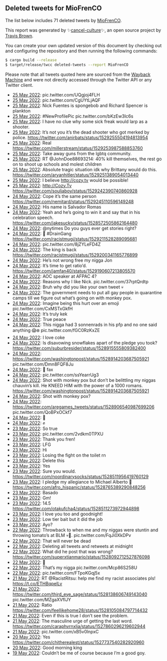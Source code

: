 ## Deleted tweets for MioFrenCO

The list below includes 71 deleted tweets by
[MioFrenCO](https://twitter.com/MioFrenCO).



This report was generated by ✨[cancel-culture](https://github.com/travisbrown/cancel-culture)✨,
an open source project by [Travis Brown](https://twitter.com/travisbrown).

You can create your own updated version of this document by checking out and configuring the
repository and then running the following commands:

```bash
$ cargo build --release
$ target/release/twcc deleted-tweets --report MioFrenCO
```

Please note that all tweets quoted here are sourced from the
[Wayback Machine](https://web.archive.org) and were not directly accessed through the Twitter API or
any Twitter client.

* [25 May 2022](https://web.archive.org/web/20220525112529/https://twitter.com/MioFrenCO/status/1529366402133594112): pic.twitter.com/UQgjoj4FLH <!--1529366402133594112-->
* [25 May 2022](https://web.archive.org/web/20220525110721/https://twitter.com/MioFrenCO/status/1529365399665627137): pic.twitter.com/CgUYtLjAQF <!--1529365399665627137-->
* [25 May 2022](https://web.archive.org/web/20220525065403/https://twitter.com/MioFrenCO/status/1529319998237421568): Nick Fuentes is spongebob and Richard Spencer is plankton <!--1529319998237421568-->
* [25 May 2022](https://web.archive.org/web/20220525014052/https://twitter.com/MioFrenCO/status/1529276083165593602): #NewProfilePic  pic.twitter.com/bKzEw3Ic6s <!--1529276083165593602-->
* [25 May 2022](https://web.archive.org/web/20220525002354/https://twitter.com/MioFrenCO/status/1529256668323893248): I have no clue why some sick freak would larp as a shooter. <!--1529256668323893248-->
* [25 May 2022](https://web.archive.org/web/20220525001917/https://twitter.com/MioFrenCO/status/1529255639352061953): It’s not you it’s the dead shooter who got merked by police. https://twitter.com/anirbats/status/1529255504194813954 <!--1529255639352061953-->
* [25 May 2022](https://web.archive.org/web/20220525001500/https://twitter.com/MioFrenCO/status/1529254550720364544): Real https://twitter.com/millerstream/status/1529253987588853760 <!--1529254550720364544-->
* [25 May 2022](https://web.archive.org/web/20220525001245/https://twitter.com/MioFrenCO/status/1529253867623534594): Take away guns from the lgbtq community. <!--1529253867623534594-->
* [25 May 2022](https://web.archive.org/web/20220525001116/https://twitter.com/MioFrenCO/status/1529253732571140097): RT @JohnDoe88693214: 40% kill themselves, the rest go on to shoot up schools and molest children <!--1529253732571140097-->
* [25 May 2022](https://web.archive.org/web/20220525000645/https://twitter.com/MioFrenCO/status/1529252201377456129): Absolute tragic situation idk why Brittany would do this. https://twitter.com/aryanhitler/status/1529251389054013440 <!--1529252201377456129-->
* [25 May 2022](https://web.archive.org/web/20220525000247/https://twitter.com/MioFrenCO/status/1529251469202956291): I believe  http://cozy.tv  would be possible! <!--1529251469202956291-->
* [25 May 2022](https://web.archive.org/web/20220525000206/https://twitter.com/MioFrenCO/status/1529251377616244738): http://Cozy.Tv  https://twitter.com/souljaboy/status/1529242390740860928 <!--1529251377616244738-->
* [24 May 2022](https://web.archive.org/web/20220524234307/https://twitter.com/MioFrenCO/status/1529246603676114944): Cope it’s the same person https://twitter.com/nemitard/status/1529245110596149248 <!--1529246603676114944-->
* [24 May 2022](https://web.archive.org/web/20220524234204/https://twitter.com/MioFrenCO/status/1529246319285510145): His name is Salvador Romas <!--1529246319285510145-->
* [24 May 2022](https://web.archive.org/web/20220524220729/https://twitter.com/MioFrenCO/status/1529222402109997056): Yeah and he’s going to win it and say that in his celebration speech. https://twitter.com/jakesucky/status/1528572505862164480 <!--1529222402109997056-->
* [24 May 2022](https://web.archive.org/web/20220524214440/https://twitter.com/MioFrenCO/status/1529216839452344320): @nytimes Do you guys ever get stories right? <!--1529216839452344320-->
* [24 May 2022](https://web.archive.org/web/20220524212525/https://twitter.com/MioFrenCO/status/1529211663836229633): 🥛 #DrainGang  https://twitter.com/racistmugi/status/1529211528289095681 <!--1529211663836229633-->
* [24 May 2022](https://web.archive.org/web/20220524204109/https://twitter.com/MioFrenCO/status/1529200766841495552): pic.twitter.com/8jZYLeFD4Z <!--1529200766841495552-->
* [24 May 2022](https://web.archive.org/web/20220524204008/https://twitter.com/MioFrenCO/status/1529200554831974400): The king is back https://twitter.com/racistmugi/status/1529200341165776899 <!--1529200554831974400-->
* [24 May 2022](https://web.archive.org/web/20220524203030/https://twitter.com/MioFrenCO/status/1529197979470536704): He’s not wrong free my nigga Jon <!--1529197979470536704-->
* [24 May 2022](https://web.archive.org/web/20220524201652/https://twitter.com/MioFrenCO/status/1529194694814715905): It’s time to get ratio’d. https://twitter.com/jamfan40/status/1529190607213805570 <!--1529194694814715905-->
* [24 May 2022](https://web.archive.org/web/20220524101321/https://twitter.com/MioFrenCO/status/1529042655719706624): AOC speaker at AFPAC 4? <!--1529042655719706624-->
* [24 May 2022](https://web.archive.org/web/20220524091321/https://twitter.com/MioFrenCO/status/1529027559220031488): Reasons why I like Nick. pic.twitter.com/37rptQrdtp <!--1529027559220031488-->
* [24 May 2022](https://web.archive.org/web/20220524070312/https://twitter.com/MioFrenCO/status/1528994803635130370): Bruh why did you like your own tweet 💀 <!--1528994803635130370-->
* [24 May 2022](https://web.archive.org/web/20220524031913/https://twitter.com/MioFrenCO/status/1528938444373762048): The government needs to put all gay people in quarantine camps till we figure out what’s going on with monkey pox. <!--1528938444373762048-->
* [24 May 2022](https://web.archive.org/web/20220524022052/https://twitter.com/MioFrenCO/status/1528922966536380417): Imagine being this hurt over an emoji pic.twitter.com/CxMSTxGkfH <!--1528922966536380417-->
* [24 May 2022](https://web.archive.org/web/20220524021245/https://twitter.com/MioFrenCO/status/1528921734899978241): It’s truly kek <!--1528921734899978241-->
* [24 May 2022](https://web.archive.org/web/20220524020924/https://twitter.com/MioFrenCO/status/1528920817517699072): True peace <!--1528920817517699072-->
* [24 May 2022](https://web.archive.org/web/20220524020715/https://twitter.com/MioFrenCO/status/1528920407188946944): This nigga had 3 sonnenrads in his pfp and no one said anything 😱❄️ pic.twitter.com/fGC0RzKxZE <!--1528920407188946944-->
* [24 May 2022](https://web.archive.org/web/20220524020043/https://twitter.com/MioFrenCO/status/1528918646826930176): I love coke <!--1528918646826930176-->
* [24 May 2022](https://web.archive.org/web/20220524015657/https://twitter.com/MioFrenCO/status/1528917729255731201): Is disavowing snowflakes apart of the pledge you took? https://twitter.com/suburbresider/status/1528915555809382400 <!--1528917729255731201-->
* [24 May 2022](https://web.archive.org/web/20220524015102/https://twitter.com/MioFrenCO/status/1528916424969928705): https://twitter.com/washingtonpost/status/1528914203687505921  pic.twitter.com/Dmn8FQF8Ju <!--1528916424969928705-->
* [24 May 2022](https://web.archive.org/web/20220524014946/https://twitter.com/MioFrenCO/status/1528916054591807489): 😤 fax <!--1528916054591807489-->
* [24 May 2022](https://web.archive.org/web/20220524014831/https://twitter.com/MioFrenCO/status/1528915703591477248): pic.twitter.com/ssYearrUg3 <!--1528915703591477248-->
* [24 May 2022](https://web.archive.org/web/20220524014600/https://twitter.com/MioFrenCO/status/1528914987346960384): Shot with monkey pox but don’t be belittling my niggas chauvin’s kill. He KNEED HIM with the power of a 1000 romans. https://twitter.com/washingtonpost/status/1528914203687505921 <!--1528914987346960384-->
* [24 May 2022](https://web.archive.org/web/20220524014439/https://twitter.com/MioFrenCO/status/1528914668047241218): Shot with monkey pox? <!--1528914668047241218-->
* [24 May 2022](https://web.archive.org/web/20220524013924/https://twitter.com/MioFrenCO/status/1528913343460818946): https://twitter.com/aregames_tweets/status/1528906540987699206  pic.twitter.com/QoBPxOCkf7 <!--1528913343460818946-->
* [24 May 2022](https://web.archive.org/web/20220524013313/https://twitter.com/MioFrenCO/status/1528911931595177985): 🤚 <!--1528911931595177985-->
* [24 May 2022](https://web.archive.org/web/20220524013144/https://twitter.com/MioFrenCO/status/1528911393994555392): ✊ <!--1528911393994555392-->
* [23 May 2022](https://web.archive.org/web/20220523233549/https://twitter.com/MioFrenCO/status/1528882247977390081): So true <!--1528882247977390081-->
* [23 May 2022](https://web.archive.org/web/20220523211216/https://twitter.com/MioFrenCO/status/1528846110030188549): pic.twitter.com/2vdkm0TPXU <!--1528846110030188549-->
* [23 May 2022](https://web.archive.org/web/20220523204623/https://twitter.com/MioFrenCO/status/1528839689741946881): Thank you fren! <!--1528839689741946881-->
* [23 May 2022](https://web.archive.org/web/20220523203620/https://twitter.com/MioFrenCO/status/1528837160429883393): LFG <!--1528837160429883393-->
* [23 May 2022](https://web.archive.org/web/20220523203300/https://twitter.com/MioFrenCO/status/1528836198348775424): Hi <!--1528836198348775424-->
* [23 May 2022](https://web.archive.org/web/20220523184749/https://twitter.com/MioFrenCO/status/1528809872426418176): Losing the fight on the toilet rn <!--1528809872426418176-->
* [23 May 2022](https://web.archive.org/web/20220523165734/https://twitter.com/MioFrenCO/status/1528782107874557952): Delete this <!--1528782107874557952-->
* [23 May 2022](https://web.archive.org/web/20220523165220/https://twitter.com/MioFrenCO/status/1528780680271888384): Yes <!--1528780680271888384-->
* [23 May 2022](https://web.archive.org/web/20220523164805/https://twitter.com/MioFrenCO/status/1528779597449404416): Sure you would. https://twitter.com/noordinarysocks/status/1528511956419760129 <!--1528779597449404416-->
* [23 May 2022](https://web.archive.org/web/20220523155525/https://twitter.com/MioFrenCO/status/1528766477549060097): I pledge my allegiance to Michael Alberto 🤚 https://twitter.com/afro_hispanic/status/1528765389290848256 <!--1528766477549060097-->
* [23 May 2022](https://web.archive.org/web/20220523142749/https://twitter.com/MioFrenCO/status/1528744461580349443): Basado <!--1528744461580349443-->
* [23 May 2022](https://web.archive.org/web/20220523141712/https://twitter.com/MioFrenCO/status/1528741569498603522): Gm! <!--1528741569498603522-->
* [23 May 2022](https://web.archive.org/web/20220523140852/https://twitter.com/MioFrenCO/status/1528739562025009152): 14.5 https://twitter.com/otakufcha4/status/1528511273972944898 <!--1528739562025009152-->
* [23 May 2022](https://web.archive.org/web/20220523062858/https://twitter.com/MioFrenCO/status/1528623835947454465): I love you too and goodnight! <!--1528623835947454465-->
* [23 May 2022](https://web.archive.org/web/20220523060938/https://twitter.com/MioFrenCO/status/1528618922492174337): Low tier bait but it did the job <!--1528618922492174337-->
* [23 May 2022](https://web.archive.org/web/20220523060204/https://twitter.com/MioFrenCO/status/1528617177586274305): Ayo? <!--1528617177586274305-->
* [22 May 2022](https://web.archive.org/web/20220522112539/https://twitter.com/MioFrenCO/status/1528336098224529408): Throwback to when me and my niggas were stuntin and throwing tomato’s at BLM 💀👀. pic.twitter.com/FqJi0XkDPv <!--1528336098224529408-->
* [22 May 2022](https://web.archive.org/web/20220522074616/https://twitter.com/MioFrenCO/status/1528280851976364034): That will never be dead <!--1528280851976364034-->
* [22 May 2022](https://web.archive.org/web/20220522043222/https://twitter.com/MioFrenCO/status/1528232235450748928): Deleting all tweets and retweets at midnight <!--1528232235450748928-->
* [22 May 2022](https://web.archive.org/web/20220522042519/https://twitter.com/MioFrenCO/status/1528230305504628736): What did he post that was wrong? https://twitter.com/superxtianmario/status/1528092712527876098 <!--1528230305504628736-->
* [22 May 2022](https://web.archive.org/web/20220522033628/https://twitter.com/MioFrenCO/status/1528217978881204224): 🧢 <!--1528217978881204224-->
* [22 May 2022](https://web.archive.org/web/20220522001900/https://twitter.com/MioFrenCO/status/1528168224205963266): That’s my nigga pic.twitter.com/Mcp86S258U <!--1528168224205963266-->
* [22 May 2022](https://web.archive.org/web/20220522000900/https://twitter.com/MioFrenCO/status/1528165839026929664): pic.twitter.com/FTpoKGqj5x <!--1528165839026929664-->
* [21 May 2022](https://web.archive.org/web/20220521233241/https://twitter.com/MioFrenCO/status/1528156859156385795): RT @RacistRitsu: help me find my racist associates pls! https://t.co/ETHBqpelLv <!--1528156859156385795-->
* [21 May 2022](https://web.archive.org/web/20220521230319/https://twitter.com/MioFrenCO/status/1528149408260534273): https://twitter.com/third_eye_sage/status/1528138606749143040  pic.twitter.com/MZgaXVfIJY <!--1528149408260534273-->
* [21 May 2022](https://web.archive.org/web/20220521214903/https://twitter.com/MioFrenCO/status/1528130524904140801): Ratio https://twitter.com/feellikehome28/status/1528105084797714432 <!--1528130524904140801-->
* [21 May 2022](https://web.archive.org/web/20220521073354/https://twitter.com/MioFrenCO/status/1527915496577843200): Even if this is true I don’t see the problem. <!--1527915496577843200-->
* [21 May 2022](https://web.archive.org/web/20220521041441/https://twitter.com/MioFrenCO/status/1527865266457169920): The masculine urge of getting the last word. https://twitter.com/caraphvrnxlia/status/1527860296219602944 <!--1527865266457169920-->
* [21 May 2022](https://web.archive.org/web/20220521014250/https://twitter.com/MioFrenCO/status/1527827036370345988): pic.twitter.com/xB5v0lnpxC <!--1527827036370345988-->
* [20 May 2022](https://web.archive.org/web/20220520210738/https://twitter.com/MioFrenCO/status/1527757912155869184): Yes https://twitter.com/chitherealest/status/1527737540282920960 <!--1527757912155869184-->
* [20 May 2022](https://web.archive.org/web/20220520154508/https://twitter.com/MioFrenCO/status/1527676678025236481): Good morning king <!--1527676678025236481-->
* [19 May 2022](https://web.archive.org/web/20220519152411/https://twitter.com/MioFrenCO/status/1527308782975459328): Couldn’t be me of course because I’m a good goy. <!--1527308782975459328-->
